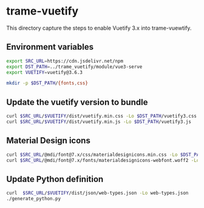# trame-vuetify

This directory capture the steps to enable Vuetify 3.x into trame-vuewtify.

## Environment variables

```bash
export SRC_URL=https://cdn.jsdelivr.net/npm
export DST_PATH=../trame_vuetify/module/vue3-serve
export VUETIFY=vuetify@3.6.3

mkdir -p $DST_PATH/{fonts,css}
```

## Update the vuetify version to bundle

```bash
curl $SRC_URL/$VUETIFY/dist/vuetify.min.css -Lo $DST_PATH/vuetify3.css
curl $SRC_URL/$VUETIFY/dist/vuetify.min.js -Lo $DST_PATH/vuetify3.js
```

## Material Design icons

```bash
curl $SRC_URL/@mdi/font@7.x/css/materialdesignicons.min.css -Lo $DST_PATH/css/mdi.css
curl $SRC_URL/@mdi/font@7.x/fonts/materialdesignicons-webfont.woff2 -Lo $DST_PATH/fonts/materialdesignicons-webfont.woff2
```

## Update Python definition

```bash
curl  $SRC_URL/$VUETIFY/dist/json/web-types.json -Lo web-types.json
./generate_python.py
```